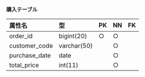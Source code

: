 **購入テーブル**

|属性名|型|PK|NN|FK|
|:---|:---|:---|:---|:---|
|order_id|bigint(20)|○|○||
|customer_code|varchar(50)||○||
|purchase_date|date||○||
|total_price|int(11)||○||

